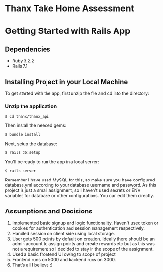 # Thanx Take Home Assessment

# Getting Started with Rails App

## Dependencies
  * Ruby 3.2.2
  * Rails 7.1

## Installing Project in your Local Machine

  To get started with the app, first unzip the file and cd into the directory:
  ### Unzip the application
  ```
  $ cd thanx/thanx_api
  ```

  Then install the needed gems:
  ```
  $ bundle install
  ```

  Next, setup the database:
  ```
  $ rails db:setup
  ```

  You'll be ready to run the app in a local server:
  ```
  $ rails server
  ```

  Remember I have used MySQL for this, so make sure you have configured database.yml according to your
  database username and password. As this project is just a small assignment, so I haven't used secrets or ENV
  variables for database or other configurations. You can edit them directly.

## Assumptions and Decisions

1. Implemented basic signup and logic functionality. Haven't used token or cookies for authentication and session management respectively.
2. Handled session on client side using local storage.
3. User gets 500 points by default on creation. Ideally there should be an admin account to assign points and create rewards etc but
as this was not a requirement so I decided to stay in the scope of the assignment.
4. Used a basic frontend UI owing to scope of project.
5. Frontend runs on 5000 and backend runs on 3000.
6. That's all I believe :)
